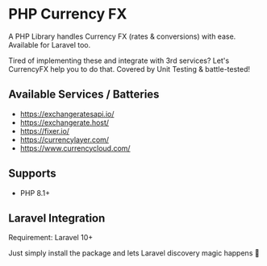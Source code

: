 # PHP Currency FX

A PHP Library handles Currency FX (rates & conversions) with ease. Available for Laravel too.

Tired of implementing these and integrate with 3rd services? Let's CurrencyFX help you to do that. Covered by Unit Testing & battle-tested!

## Available Services / Batteries
- https://exchangeratesapi.io/
- https://exchangerate.host/
- https://fixer.io/
- https://currencylayer.com/
- https://www.currencycloud.com/

## Supports
- PHP 8.1+

## Laravel Integration

Requirement: Laravel 10+

Just simply install the package and lets Laravel discovery magic happens 🥰